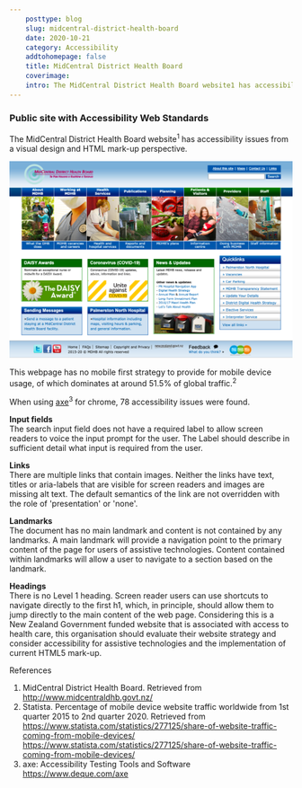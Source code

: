 ```yaml
---  
    posttype: blog
    slug: midcentral-district-health-board
    date: 2020-10-21
    category: Accessibility
    addtohomepage: false
    title: MidCentral District Health Board
    coverimage:
    intro: The MidCentral District Health Board website1 has accessibility issues from a visual design and HTML mark-up perspective.
---
```


<div class="description">

<h3>Public site with Accessibility Web Standards</h3>

The MidCentral District Health Board website<sup>1</sup> has accessibility issues from a visual design and HTML mark-up perspective.

![The MidCentral District Health Board Homepage](./mcdhb-homepage.png "The MidCentral District Health Board Homepage")

This webpage has no mobile first strategy to provide for mobile device usage, of which dominates at around 51.5% of global traffic.<sup>2</sup>

When using [axe](https://www.deque.com/axe)<sup>3</sup> for chrome, 78 accessibility issues were found.

**Input fields**<br />
The search input field does not have a required label to allow screen readers to voice the input prompt for the user. The Label should describe in sufficient detail what input is required from the user.

**Links**<br />
There are multiple links that contain images. Neither the links have text, titles or aria-labels that are visible for screen readers and images are missing alt text. The default semantics of the link are not overridden with the role of 'presentation' or 'none'.

**Landmarks**<br />
The document has no main landmark and content is not contained by any landmarks. A main landmark will provide a navigation point to the primary content of the page for users of assistive technologies. Content contained within landmarks will allow a user to navigate to a section based on the landmark.

**Headings**<br>
There is no Level 1 heading. Screen reader users can use shortcuts to navigate directly to the first h1, which, in principle, should allow them to jump directly to the main content of the web page.
Considering this is a New Zealand Government funded website that is associated with access to health care, this organisation should evaluate their website strategy and consider accessibility for assistive technologies and the implementation of current HTML5 mark-up.

References
1.	MidCentral District Health Board. Retrieved from http://www.midcentraldhb.govt.nz/
2.	Statista. Percentage of mobile device website traffic worldwide from 1st quarter 2015 to 2nd quarter 2020. Retrieved from https://www.statista.com/statistics/277125/share-of-website-traffic-coming-from-mobile-devices/ https://www.statista.com/statistics/277125/share-of-website-traffic-coming-from-mobile-devices/
3.  axe: Accessibility Testing Tools and Software https://www.deque.com/axe

</div>